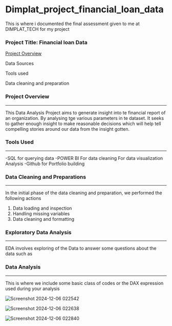 # Dimplat_project_financial_loan_data
This is where i documented the final assessment given to me at DIMPLAT_TECH for my project
### Project Title: Financial loan Data

[Project Overview](project-overview)

Data  Sources

Tools used

Data cleaning and preparation

### Project Overview
---
This Data Analysis Project aims to generate insight into te financial report of an organization. By analysing tge various parameters in te dataset. It seeks to gather enough insight to make reasonable decisions which will help tell compelling stories around our data from the insight gotten.

### Tools Used
---
-SQL for querying data
-POWER BI
For data cleaning
For data visualization
Analysis
-Github for Portfolio building

### Data Cleaning and Preparations
---
In the initial phase of the data cleaning and preparation, we performed the following actions

1. Data loading and inspection
2. Handling missing variables
3. Data cleaning and formatting

 ### Exploratory Data Analysis
 ---
 EDA involves exploring of the Data to answer some questions about the data such as



 ### Data Analysis
 ---
 This is where we include some basic class of codes or the DAX expression used during your analysis

 
![Screenshot 2024-12-06 022542](https://github.com/user-attachments/assets/31eb5b59-1483-458b-9820-31db6458ccf6)


![Screenshot 2024-12-06 022638](https://github.com/user-attachments/assets/b8fc348c-4de6-4d69-b3ae-ff6ccc17bde7)



![Screenshot 2024-12-06 022840](https://github.com/user-attachments/assets/6dcd0803-6558-4d94-8cdf-68b07a0a8dcc)






